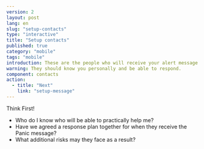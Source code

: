 ```yaml
---
version: 2
layout: post
lang: en
slug: "setup-contacts"
type: "interactive"
title: "Setup contacts"
published: true
category: "mobile"
tags: "mobile"
introduction: These are the people who will receive your alert message.
warning: They should know you personally and be able to respond.
component: contacts
action:
  - title: "Next"
    link: "setup-message"
---
```


Think First! 

 - Who do I know who will be able to practically help me? 
 - Have we agreed a response plan together for when they receive the Panic message? 
 - What additional risks may they face as a result?